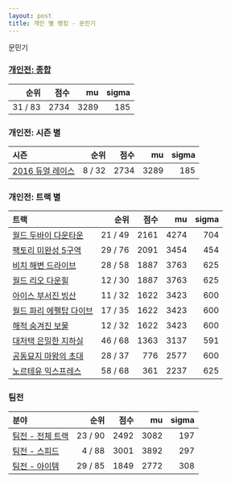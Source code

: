 ```yaml
---
layout: post
title: 개인 별 랭킹 - 문민기
---
```


문민기

### [개인전: 종합](../singles-full)

| 순위 | 점수 | mu | sigma |
|---:|---:|---:|---:|
| 31 / 83 | 2734 | 3289 | 185 |

### 개인전: 시즌 별

| 시즌 | 순위 | 점수 | mu | sigma |
|:---|---:|---:|---:|---:|
| [2016 듀얼 레이스](../s2016_1) | 8 / 32 | 2734 | 3289 | 185 |

### 개인전: 트랙 별

| 트랙 | 순위 | 점수 | mu | sigma |
|:---|---:|---:|---:|---:|
| [월드 두바이 다운타운](../dubai) | 21 / 49 | 2161 | 4274 | 704 |
| [팩토리 미완성 5구역](../district5) | 29 / 76 | 2091 | 3454 | 454 |
| [비치 해변 드라이브](../haebyun) | 28 / 58 | 1887 | 3763 | 625 |
| [월드 리오 다운힐](../rio) | 12 / 30 | 1887 | 3763 | 625 |
| [아이스 부서진 빙산](../boobing) | 11 / 32 | 1622 | 3423 | 600 |
| [월드 파리 에펠탑 다이브](../eifel) | 17 / 35 | 1622 | 3423 | 600 |
| [해적 숨겨진 보물](../haesumbo) | 12 / 32 | 1622 | 3423 | 600 |
| [대저택 은밀한 지하실](../jeotaek) | 46 / 68 | 1363 | 3137 | 591 |
| [공동묘지 마왕의 초대](../mawang) | 28 / 37 | 776 | 2577 | 600 |
| [노르테유 익스프레스](../noex) | 58 / 68 | 361 | 2237 | 625 |

### 팀전

| 분야 | 순위 | 점수 | mu | sigma |
|:---|---:|---:|---:|---:|
| [팀전 - 전체 트랙](../team-full) | 23 / 90 | 2492 | 3082 | 197 |
| [팀전 - 스피드](../team-speed) | 4 / 88 | 3001 | 3892 | 297 |
| [팀전 - 아이템](../team-item) | 29 / 85 | 1849 | 2772 | 308 |
